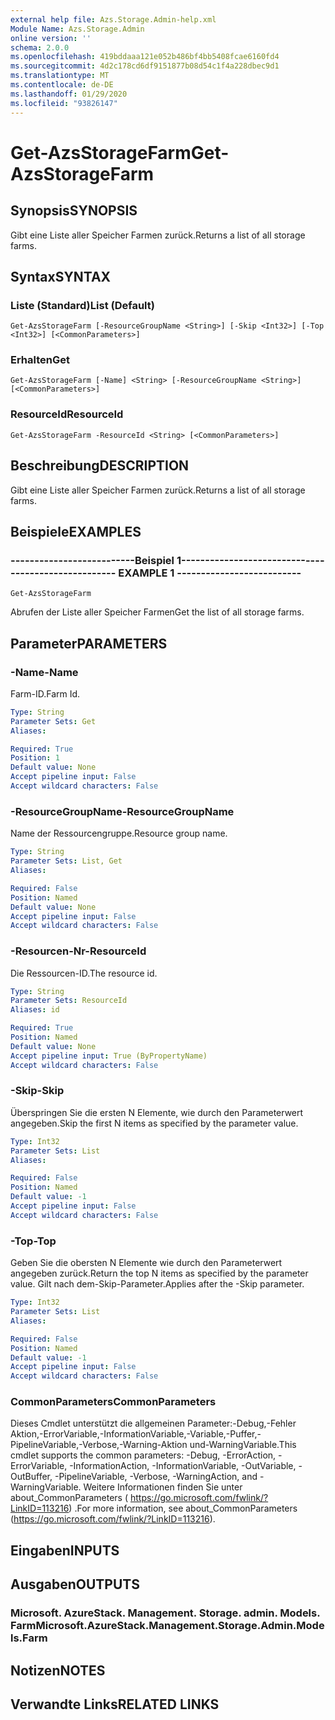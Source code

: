 ```yaml
---
external help file: Azs.Storage.Admin-help.xml
Module Name: Azs.Storage.Admin
online version: ''
schema: 2.0.0
ms.openlocfilehash: 419bddaaa121e052b486bf4bb5408fcae6160fd4
ms.sourcegitcommit: 4d2c178cd6df9151877b08d54c1f4a228dbec9d1
ms.translationtype: MT
ms.contentlocale: de-DE
ms.lasthandoff: 01/29/2020
ms.locfileid: "93826147"
---
```

# <span data-ttu-id="aa7d4-101">Get-AzsStorageFarm</span><span class="sxs-lookup"><span data-stu-id="aa7d4-101">Get-AzsStorageFarm</span></span>

## <span data-ttu-id="aa7d4-102">Synopsis</span><span class="sxs-lookup"><span data-stu-id="aa7d4-102">SYNOPSIS</span></span>
<span data-ttu-id="aa7d4-103">Gibt eine Liste aller Speicher Farmen zurück.</span><span class="sxs-lookup"><span data-stu-id="aa7d4-103">Returns a list of all storage farms.</span></span>

## <span data-ttu-id="aa7d4-104">Syntax</span><span class="sxs-lookup"><span data-stu-id="aa7d4-104">SYNTAX</span></span>

### <span data-ttu-id="aa7d4-105">Liste (Standard)</span><span class="sxs-lookup"><span data-stu-id="aa7d4-105">List (Default)</span></span>
```
Get-AzsStorageFarm [-ResourceGroupName <String>] [-Skip <Int32>] [-Top <Int32>] [<CommonParameters>]
```

### <span data-ttu-id="aa7d4-106">Erhalten</span><span class="sxs-lookup"><span data-stu-id="aa7d4-106">Get</span></span>
```
Get-AzsStorageFarm [-Name] <String> [-ResourceGroupName <String>] [<CommonParameters>]
```

### <span data-ttu-id="aa7d4-107">ResourceId</span><span class="sxs-lookup"><span data-stu-id="aa7d4-107">ResourceId</span></span>
```
Get-AzsStorageFarm -ResourceId <String> [<CommonParameters>]
```

## <span data-ttu-id="aa7d4-108">Beschreibung</span><span class="sxs-lookup"><span data-stu-id="aa7d4-108">DESCRIPTION</span></span>
<span data-ttu-id="aa7d4-109">Gibt eine Liste aller Speicher Farmen zurück.</span><span class="sxs-lookup"><span data-stu-id="aa7d4-109">Returns a list of all storage farms.</span></span>

## <span data-ttu-id="aa7d4-110">Beispiele</span><span class="sxs-lookup"><span data-stu-id="aa7d4-110">EXAMPLES</span></span>

### <span data-ttu-id="aa7d4-111">--------------------------Beispiel 1--------------------------</span><span class="sxs-lookup"><span data-stu-id="aa7d4-111">-------------------------- EXAMPLE 1 --------------------------</span></span>
```
Get-AzsStorageFarm
```

<span data-ttu-id="aa7d4-112">Abrufen der Liste aller Speicher Farmen</span><span class="sxs-lookup"><span data-stu-id="aa7d4-112">Get the list of all storage farms.</span></span>

## <span data-ttu-id="aa7d4-113">Parameter</span><span class="sxs-lookup"><span data-stu-id="aa7d4-113">PARAMETERS</span></span>

### <span data-ttu-id="aa7d4-114">-Name</span><span class="sxs-lookup"><span data-stu-id="aa7d4-114">-Name</span></span>
<span data-ttu-id="aa7d4-115">Farm-ID.</span><span class="sxs-lookup"><span data-stu-id="aa7d4-115">Farm Id.</span></span>

```yaml
Type: String
Parameter Sets: Get
Aliases: 

Required: True
Position: 1
Default value: None
Accept pipeline input: False
Accept wildcard characters: False
```

### <span data-ttu-id="aa7d4-116">-ResourceGroupName</span><span class="sxs-lookup"><span data-stu-id="aa7d4-116">-ResourceGroupName</span></span>
<span data-ttu-id="aa7d4-117">Name der Ressourcengruppe.</span><span class="sxs-lookup"><span data-stu-id="aa7d4-117">Resource group name.</span></span>

```yaml
Type: String
Parameter Sets: List, Get
Aliases: 

Required: False
Position: Named
Default value: None
Accept pipeline input: False
Accept wildcard characters: False
```

### <span data-ttu-id="aa7d4-118">-Resourcen-Nr</span><span class="sxs-lookup"><span data-stu-id="aa7d4-118">-ResourceId</span></span>
<span data-ttu-id="aa7d4-119">Die Ressourcen-ID.</span><span class="sxs-lookup"><span data-stu-id="aa7d4-119">The resource id.</span></span>

```yaml
Type: String
Parameter Sets: ResourceId
Aliases: id

Required: True
Position: Named
Default value: None
Accept pipeline input: True (ByPropertyName)
Accept wildcard characters: False
```

### <span data-ttu-id="aa7d4-120">-Skip</span><span class="sxs-lookup"><span data-stu-id="aa7d4-120">-Skip</span></span>
<span data-ttu-id="aa7d4-121">Überspringen Sie die ersten N Elemente, wie durch den Parameterwert angegeben.</span><span class="sxs-lookup"><span data-stu-id="aa7d4-121">Skip the first N items as specified by the parameter value.</span></span>

```yaml
Type: Int32
Parameter Sets: List
Aliases: 

Required: False
Position: Named
Default value: -1
Accept pipeline input: False
Accept wildcard characters: False
```

### <span data-ttu-id="aa7d4-122">-Top</span><span class="sxs-lookup"><span data-stu-id="aa7d4-122">-Top</span></span>
<span data-ttu-id="aa7d4-123">Geben Sie die obersten N Elemente wie durch den Parameterwert angegeben zurück.</span><span class="sxs-lookup"><span data-stu-id="aa7d4-123">Return the top N items as specified by the parameter value.</span></span>
<span data-ttu-id="aa7d4-124">Gilt nach dem-Skip-Parameter.</span><span class="sxs-lookup"><span data-stu-id="aa7d4-124">Applies after the -Skip parameter.</span></span>

```yaml
Type: Int32
Parameter Sets: List
Aliases: 

Required: False
Position: Named
Default value: -1
Accept pipeline input: False
Accept wildcard characters: False
```

### <span data-ttu-id="aa7d4-125">CommonParameters</span><span class="sxs-lookup"><span data-stu-id="aa7d4-125">CommonParameters</span></span>
<span data-ttu-id="aa7d4-126">Dieses Cmdlet unterstützt die allgemeinen Parameter:-Debug,-Fehler Aktion,-ErrorVariable,-InformationVariable,-Variable,-Puffer,-PipelineVariable,-Verbose,-Warning-Aktion und-WarningVariable.</span><span class="sxs-lookup"><span data-stu-id="aa7d4-126">This cmdlet supports the common parameters: -Debug, -ErrorAction, -ErrorVariable, -InformationAction, -InformationVariable, -OutVariable, -OutBuffer, -PipelineVariable, -Verbose, -WarningAction, and -WarningVariable.</span></span> <span data-ttu-id="aa7d4-127">Weitere Informationen finden Sie unter about_CommonParameters ( https://go.microsoft.com/fwlink/?LinkID=113216) .</span><span class="sxs-lookup"><span data-stu-id="aa7d4-127">For more information, see about_CommonParameters (https://go.microsoft.com/fwlink/?LinkID=113216).</span></span>

## <span data-ttu-id="aa7d4-128">Eingaben</span><span class="sxs-lookup"><span data-stu-id="aa7d4-128">INPUTS</span></span>

## <span data-ttu-id="aa7d4-129">Ausgaben</span><span class="sxs-lookup"><span data-stu-id="aa7d4-129">OUTPUTS</span></span>

### <span data-ttu-id="aa7d4-130">Microsoft. AzureStack. Management. Storage. admin. Models. Farm</span><span class="sxs-lookup"><span data-stu-id="aa7d4-130">Microsoft.AzureStack.Management.Storage.Admin.Models.Farm</span></span>

## <span data-ttu-id="aa7d4-131">Notizen</span><span class="sxs-lookup"><span data-stu-id="aa7d4-131">NOTES</span></span>

## <span data-ttu-id="aa7d4-132">Verwandte Links</span><span class="sxs-lookup"><span data-stu-id="aa7d4-132">RELATED LINKS</span></span>

